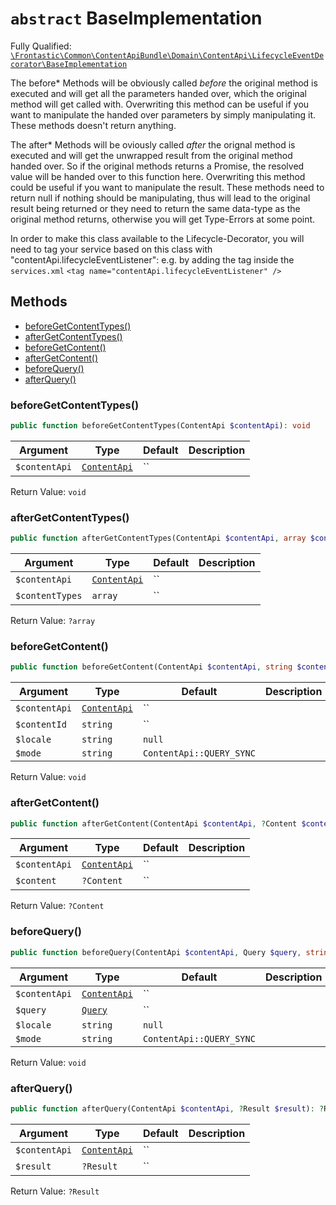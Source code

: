 # `abstract`  BaseImplementation

Fully Qualified: [`\Frontastic\Common\ContentApiBundle\Domain\ContentApi\LifecycleEventDecorator\BaseImplementation`](../../../../../../src/php/ContentApiBundle/Domain/ContentApi/LifecycleEventDecorator/BaseImplementation.php)


The before* Methods will be obviously called *before* the original method is
executed and will get all the parameters handed over, which the original
method will get called with. Overwriting this method can be useful if you want
to manipulate the handed over parameters by simply manipulating it. These
methods doesn't return anything.

The after* Methods will be oviously called *after* the orignal method is
executed and will get the unwrapped result from the original method handed
over. So if the original methods returns a Promise, the resolved value will be
handed over to this function here. Overwriting this method could be useful if
you want to manipulate the result. These methods need to return null if
nothing should be manipulating, thus will lead to the original result being
returned or they need to return the same data-type as the original method
returns, otherwise you will get Type-Errors at some point.

In order to make this class available to the Lifecycle-Decorator, you will
need to tag your service based on this class with
"contentApi.lifecycleEventListener": e.g. by adding the tag inside the
`services.xml` ``` <tag name="contentApi.lifecycleEventListener" /> ```

## Methods

* [beforeGetContentTypes()](#beforeGetContentTypes)
* [afterGetContentTypes()](#afterGetContentTypes)
* [beforeGetContent()](#beforeGetContent)
* [afterGetContent()](#afterGetContent)
* [beforeQuery()](#beforeQuery)
* [afterQuery()](#afterQuery)


### beforeGetContentTypes()


```php
public function beforeGetContentTypes(ContentApi $contentApi): void
```






Argument|Type|Default|Description
--------|----|-------|-----------
`$contentApi`|[`ContentApi`](../../ContentApi.md)|``|

Return Value: `void`

### afterGetContentTypes()


```php
public function afterGetContentTypes(ContentApi $contentApi, array $contentTypes): ?array
```






Argument|Type|Default|Description
--------|----|-------|-----------
`$contentApi`|[`ContentApi`](../../ContentApi.md)|``|
`$contentTypes`|`array`|``|

Return Value: `?array`

### beforeGetContent()


```php
public function beforeGetContent(ContentApi $contentApi, string $contentId, string $locale = null, string $mode = ContentApi::QUERY_SYNC): void
```






Argument|Type|Default|Description
--------|----|-------|-----------
`$contentApi`|[`ContentApi`](../../ContentApi.md)|``|
`$contentId`|`string`|``|
`$locale`|`string`|`null`|
`$mode`|`string`|`ContentApi::QUERY_SYNC`|

Return Value: `void`

### afterGetContent()


```php
public function afterGetContent(ContentApi $contentApi, ?Content $content): ?Content
```






Argument|Type|Default|Description
--------|----|-------|-----------
`$contentApi`|[`ContentApi`](../../ContentApi.md)|``|
`$content`|`?Content`|``|

Return Value: `?Content`

### beforeQuery()


```php
public function beforeQuery(ContentApi $contentApi, Query $query, string $locale = null, string $mode = ContentApi::QUERY_SYNC): void
```






Argument|Type|Default|Description
--------|----|-------|-----------
`$contentApi`|[`ContentApi`](../../ContentApi.md)|``|
`$query`|[`Query`](../../Query.md)|``|
`$locale`|`string`|`null`|
`$mode`|`string`|`ContentApi::QUERY_SYNC`|

Return Value: `void`

### afterQuery()


```php
public function afterQuery(ContentApi $contentApi, ?Result $result): ?Result
```






Argument|Type|Default|Description
--------|----|-------|-----------
`$contentApi`|[`ContentApi`](../../ContentApi.md)|``|
`$result`|`?Result`|``|

Return Value: `?Result`


